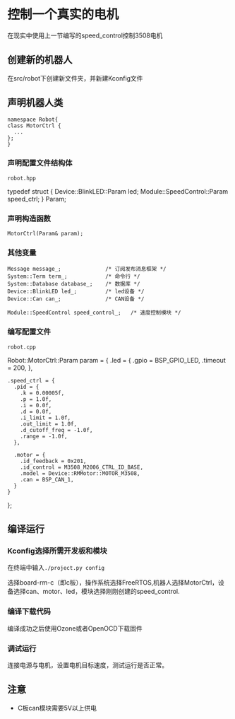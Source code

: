 # 控制一个真实的电机

在现实中使用上一节编写的speed_control控制3508电机

## 创建新的机器人

在src/robot下创建新文件夹，并新建Kconfig文件

## 声明机器人类

    namespace Robot{
    class MotorCtrl {
      ...
    };
    }

### 声明配置文件结构体

`robot.hpp`

  typedef struct {
    Device::BlinkLED::Param led;
    Module::SpeedControl::Param speed_ctrl;
  } Param;

### 声明构造函数

    MotorCtrl(Param& param);

### 其他变量

    Message message_;              /* 订阅发布消息框架 */
    System::Term term_;            /* 命令行 */
    System::Database database_;    /* 数据库 */
    Device::BlinkLED led_;         /* led设备 */
    Device::Can can_;              /* CAN设备 */

    Module::SpeedControl speed_control_;   /* 速度控制模块 */

### 编写配置文件

`robot.cpp`

  Robot::MotorCtrl::Param param = {
    .led = {
      .gpio = BSP_GPIO_LED,
      .timeout = 200,
    },

    .speed_ctrl = {
      .pid = {
        .k = 0.00005f,
        .p = 1.0f,
        .i = 0.0f,
        .d = 0.0f,
        .i_limit = 1.0f,
        .out_limit = 1.0f,
        .d_cutoff_freq = -1.0f,
        .range = -1.0f,
      },

      .motor = {
        .id_feedback = 0x201,
        .id_control = M3508_M2006_CTRL_ID_BASE,
        .model = Device::RMMotor::MOTOR_M3508,
        .can = BSP_CAN_1,
      }
    }
  };

## 编译运行

### Kconfig选择所需开发板和模块

在终端中输入`./project.py config`

选择board-rm-c（即c板），操作系统选择FreeRTOS,机器人选择MotorCtrl，设备选择can、motor、led，模块选择刚刚创建的speed_control.

### 编译下载代码

编译成功之后使用Ozone或者OpenOCD下载固件

### 调试运行

连接电源与电机，设置电机目标速度，测试运行是否正常。

## 注意

* C板can模块需要5V以上供电
